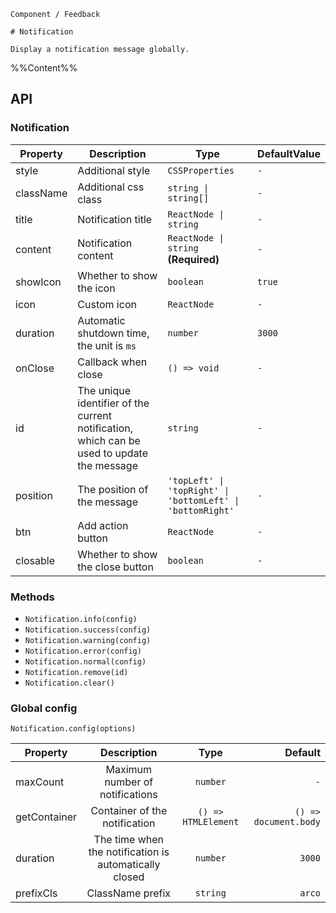 `````
Component / Feedback

# Notification

Display a notification message globally.
`````

%%Content%%

## API

### Notification

|Property|Description|Type|DefaultValue|
|---|---|---|---|
|style|Additional style|`CSSProperties`|`-`|
|className|Additional css class|`string \| string[]`|`-`|
|title|Notification title|`ReactNode \| string`|`-`|
|content|Notification content|`ReactNode \| string` **(Required)**|`-`|
|showIcon|Whether to show the icon|`boolean`|`true`|
|icon|Custom icon|`ReactNode`|`-`|
|duration|Automatic shutdown time, the unit is `ms`|`number`|`3000`|
|onClose|Callback when close|`() => void`|`-`|
|id|The unique identifier of the current notification, which can be used to update the message|`string`|`-`|
|position|The position of the message|`'topLeft' \| 'topRight' \| 'bottomLeft' \| 'bottomRight'`|`-`|
|btn|Add action button|`ReactNode`|`-`|
|closable|Whether to show the close button|`boolean`|`-`|

### Methods

- `Notification.info(config)`
- `Notification.success(config)`
- `Notification.warning(config)`
- `Notification.error(config)`
- `Notification.normal(config)`
- `Notification.remove(id)`
- `Notification.clear()`

### Global config

`Notification.config(options)`

|Property|Description|Type|Default|
|---|:---:|:---:|---:|
|maxCount|Maximum number of notifications|`number`|`-`|
|getContainer|Container of the notification|`() => HTMLElement`|`() => document.body`|
|duration|The time when the notification is automatically closed|`number`|`3000`|
|prefixCls|ClassName prefix|`string`|`arco`|

